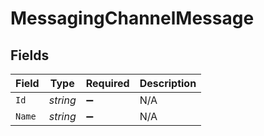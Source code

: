 # MessagingChannelMessage


## Fields

| Field              | Type               | Required           | Description        |
| ------------------ | ------------------ | ------------------ | ------------------ |
| `Id`               | *string*           | :heavy_minus_sign: | N/A                |
| `Name`             | *string*           | :heavy_minus_sign: | N/A                |